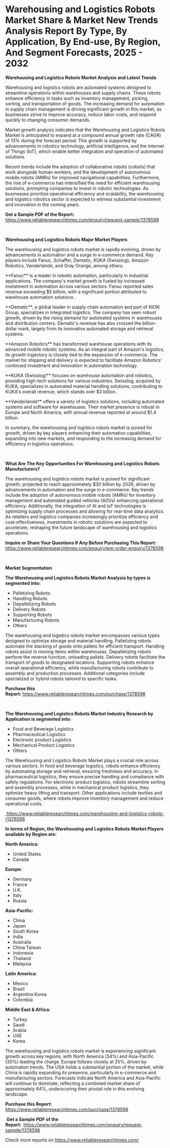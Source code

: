 <p><h1>Warehousing and Logistics Robots Market Share & Market New Trends Analysis Report By Type, By Application, By End-use, By Region, And Segment Forecasts, 2025 - 2032</h1></p><p><strong>Warehousing and Logistics Robots Market Analysis and Latest Trends</strong></p>
<p><p>Warehousing and logistics robots are automated systems designed to streamline operations within warehouses and supply chains. These robots enhance efficiency in tasks such as inventory management, picking, sorting, and transportation of goods. The increasing demand for automation in supply chain management is driving significant growth in this market, as businesses strive to improve accuracy, reduce labor costs, and respond quickly to changing consumer demands.</p><p>Market growth analysis indicates that the Warehousing and Logistics Robots Market is anticipated to expand at a compound annual growth rate (CAGR) of 13% during the forecast period. This growth is supported by advancements in robotics technology, artificial intelligence, and the Internet of Things (IoT), which enable better integration and operation of automated solutions. </p><p>Recent trends include the adoption of collaborative robots (cobots) that work alongside human workers, and the development of autonomous mobile robots (AMRs) for improved navigational capabilities. Furthermore, the rise of e-commerce has intensified the need for efficient warehousing solutions, prompting companies to invest in robotic technologies. As businesses prioritize operational efficiency and scalability, the warehousing and logistics robotics sector is expected to witness substantial investment and innovation in the coming years.</p></p>
<p><strong>Get a Sample PDF of the Report:&nbsp;</strong> <a href="https://www.reliableresearchtimes.com/enquiry/request-sample/1378598?utm_campaign=2448&utm_medium=2&utm_source=Github&utm_content=ia&utm_term=24022025&utm_id=warehousing-and-logistics-robots">https://www.reliableresearchtimes.com/enquiry/request-sample/1378598</a></p>
<p>&nbsp;</p>
<p><strong>Warehousing and Logistics Robots Major Market Players</strong></p>
<p><p>The warehousing and logistics robots market is rapidly evolving, driven by advancements in automation and a surge in e-commerce demand. Key players include Fanuc, Schaffer, Dematic, KUKA (Swisslog), Amazon Robotics, Vanderlande, and Gray Orange, among others.</p><p>**Fanuc** is a leader in robotic automation, particularly in industrial applications. The company's market growth is fueled by increased investment in automation across various sectors. Fanuc reported sales revenue exceeding $5 billion, with a significant portion attributed to warehouse automation solutions.</p><p>**Dematic**, a global leader in supply chain automation and part of KION Group, specializes in integrated logistics. The company has seen robust growth, driven by the rising demand for automated systems in warehouses and distribution centers. Dematic's revenue has also crossed the billion-dollar mark, largely from its innovative automated storage and retrieval systems.</p><p>**Amazon Robotics** has transformed warehouse operations with its advanced mobile robotic systems. As an integral part of Amazon's logistics, its growth trajectory is closely tied to the expansion of e-commerce. The market for shipping and delivery is expected to facilitate Amazon Robotics' continued investment and innovation in automation technology.</p><p>**KUKA (Swisslog)** focuses on warehouse automation and robotics, providing high-tech solutions for various industries. Swisslog, acquired by KUKA, specializes in automated material handling solutions, contributing to KUKA's overall revenue, which stands over $3 billion.</p><p>**Vanderlande** offers a variety of logistics solutions, including automated systems and software for warehouses. Their market presence is robust in Europe and North America, with annual revenue reported at around $1.4 billion.</p><p>In summary, the warehousing and logistics robots market is poised for growth, driven by key players enhancing their automation capabilities, expanding into new markets, and responding to the increasing demand for efficiency in logistics operations.</p></p>
<p>&nbsp;</p>
<p><strong>What Are The Key Opportunities For Warehousing and Logistics Robots Manufacturers?</strong></p>
<p><p>The warehousing and logistics robots market is poised for significant growth, projected to reach approximately $30 billion by 2026, driven by advancements in automation and the surge in e-commerce. Key trends include the adoption of autonomous mobile robots (AMRs) for inventory management and automated guided vehicles (AGVs) enhancing operational efficiency. Additionally, the integration of AI and IoT technologies is optimizing supply chain processes and allowing for real-time data analytics. As retailers and logistics companies increasingly prioritize efficiency and cost-effectiveness, investments in robotic solutions are expected to accelerate, reshaping the future landscape of warehousing and logistics operations.</p></p>
<p><strong>Inquire or Share Your Questions If Any Before Purchasing This Report:</strong> <a href="https://www.reliableresearchtimes.com/enquiry/pre-order-enquiry/1378598?utm_campaign=2448&utm_medium=2&utm_source=Github&utm_content=ia&utm_term=24022025&utm_id=warehousing-and-logistics-robots">https://www.reliableresearchtimes.com/enquiry/pre-order-enquiry/1378598</a></p>
<p>&nbsp;</p>
<p><strong>Market Segmentation</strong></p>
<p><strong>The Warehousing and Logistics Robots Market Analysis by types is segmented into:</strong></p>
<p><ul><li>Palletizing Robots</li><li>Handling Robots</li><li>Depalletizing Robots</li><li>Delivery Robots</li><li>Supporting Robots</li><li>Manufacturing Robots</li><li>Others</li></ul></p>
<p><p>The warehousing and logistics robots market encompasses various types designed to optimize storage and material handling. Palletizing robots automate the stacking of goods onto pallets for efficient transport. Handling robots assist in moving items within warehouses. Depalletizing robots perform the reverse function, unloading pallets. Delivery robots facilitate the transport of goods to designated locations. Supporting robots enhance overall operational efficiency, while manufacturing robots contribute to assembly and production processes. Additional categories include specialized or hybrid robots tailored to specific tasks.</p></p>
<p><strong>Purchase this Report:&nbsp;</strong><a href="https://www.reliableresearchtimes.com/purchase/1378598?utm_campaign=2448&utm_medium=2&utm_source=Github&utm_content=ia&utm_term=24022025&utm_id=warehousing-and-logistics-robots">https://www.reliableresearchtimes.com/purchase/1378598</a></p>
<p>&nbsp;</p>
<p><strong>The Warehousing and Logistics Robots Market Industry Research by Application is segmented into:</strong></p>
<p><ul><li>Food and Beverage Logistics</li><li>Pharmaceutical Logistics</li><li>Electronic product Logistics</li><li>Mechanical Product Logistics</li><li>Others</li></ul></p>
<p><p>The Warehousing and Logistics Robots Market plays a crucial role across various sectors. In food and beverage logistics, robots enhance efficiency by automating storage and retrieval, ensuring freshness and accuracy. In pharmaceutical logistics, they ensure precise handling and compliance with safety regulations. For electronic product logistics, robots streamline sorting and assembly processes, while in mechanical product logistics, they optimize heavy lifting and transport. Other applications include textiles and consumer goods, where robots improve inventory management and reduce operational costs.</p></p>
<p><a href="https://www.reliableresearchtimes.com/warehousing-and-logistics-robots-r1378598?utm_campaign=2448&utm_medium=2&utm_source=Github&utm_content=ia&utm_term=24022025&utm_id=warehousing-and-logistics-robots">&nbsp;https://www.reliableresearchtimes.com/warehousing-and-logistics-robots-r1378598</a></p>
<p><strong>In terms of Region, the Warehousing and Logistics Robots Market Players available by Region are:</strong></p>
<p>
    <p> <strong> North America: </strong>
        <ul>
            <li>United States</li>
            <li>Canada</li>
        </ul>
        </p> 
    <p> <strong> Europe: </strong>
        <ul>
            <li>Germany</li>
            <li>France</li>
            <li>U.K.</li>
            <li>Italy</li>
            <li>Russia</li>
        </ul>
        </p> 
    <p> <strong> Asia-Pacific: </strong>
        <ul>
            <li>China</li>
            <li>Japan</li>
            <li>South Korea</li>
            <li>India</li>
            <li>Australia</li>
            <li>China Taiwan</li>
            <li>Indonesia</li>
            <li>Thailand</li>
            <li>Malaysia</li>
        </ul>
        </p> 
    <p> <strong> Latin America: </strong>
        <ul>
            <li>Mexico</li>
            <li>Brazil</li>
            <li>Argentina Korea</li>
            <li>Colombia</li>
        </ul>
        </p> 
    <p> <strong> Middle East & Africa: </strong>
        <ul>
            <li>Turkey</li>
            <li>Saudi</li>
            <li>Arabia</li>
            <li>UAE</li>
            <li>Korea</li>
        </ul>
    </p>
    </p>
<p><p>The warehousing and logistics robots market is experiencing significant growth across key regions, with North America (34%) and Asia-Pacific (30%) leading the charge. Europe follows closely at 25%, driven by automation trends. The USA holds a substantial portion of the market, while China is rapidly expanding its presence, particularly in e-commerce and manufacturing sectors. Forecasts indicate North America and Asia-Pacific will continue to dominate, reflecting a combined market share of approximately 64%, underscoring their pivotal role in this evolving landscape.</p></p>
<p><strong>Purchase this Report: </strong><a href="https://www.reliableresearchtimes.com/purchase/1378598?utm_campaign=2448&utm_medium=2&utm_source=Github&utm_content=ia&utm_term=24022025&utm_id=warehousing-and-logistics-robots">https://www.reliableresearchtimes.com/purchase/1378598</a></p>
<p>&nbsp;<strong>Get a Sample PDF of the Report:&nbsp;&nbsp;</strong><a href="https://www.reliableresearchtimes.com/enquiry/request-sample/1378598?utm_campaign=2448&utm_medium=2&utm_source=Github&utm_content=ia&utm_term=24022025&utm_id=warehousing-and-logistics-robots">https://www.reliableresearchtimes.com/enquiry/request-sample/1378598</a></p>
<p><strong></strong></p>
<p>Check more reports on <a href="https://www.reliableresearchtimes.com/?utm_campaign=2448&utm_medium=2&utm_source=Github&utm_content=ia&utm_term=24022025&utm_id=warehousing-and-logistics-robots">https://www.reliableresearchtimes.com/</a></p>